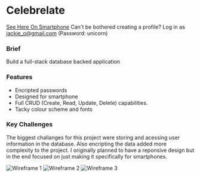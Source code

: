 # Celebrelate
[See Here On Smartphone](https://celebrelation.herokuapp.com/)
Can't be bothered creating a profile? Log in as jackie_o@gmail.com (Password: unicorn)

### Brief 
Build a full-stack database backed application

### Features 
* Encripted passwords
* Designed for smartphone
* Full CRUD (Create, Read, Update, Delete) capabilities.
* Tacky colour scheme and fonts 

### Key Challenges 
The biggest challanges for this project were storing and acessing user information in the database. Also encripting the data added more complexity to the project. I originally planned to have a reponsive design but in the end focused on just making it specifically for smartphones. 

![Wireframe 1](https://imgur.com/kunAxAq.png)
![Wireframe 2](https://imgur.com/npgPnv5.png)
![Wireframe 3](https://imgur.com/fpfotN1.png)

